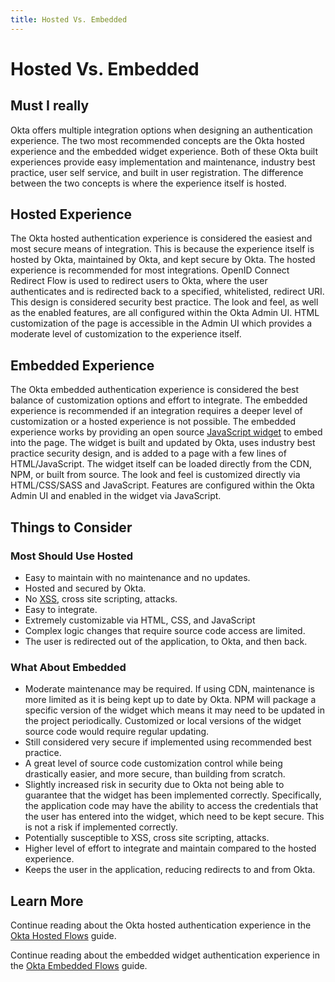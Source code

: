```yaml
---
title: Hosted Vs. Embedded
---
```


# Hosted Vs. Embedded

## Must I really

Okta offers multiple integration options when designing an authentication experience. The two most recommended concepts are the Okta hosted experience and the embedded widget experience. Both of these Okta built experiences provide easy implementation and maintenance, industry best practice, user self service, and built in user registration. The difference between the two concepts is where the experience itself is hosted.

## Hosted Experience

The Okta hosted authentication experience is considered the easiest and most secure means of integration. This is because the experience itself is hosted by Okta, maintained by Okta, and kept secure by Okta. The hosted experience is recommended for most integrations. OpenID Connect Redirect Flow is used to redirect users to Okta, where the user authenticates and is redirected back to a specified, whitelisted, redirect URI. This design is considered security best practice. The look and feel, as well as the enabled features, are all configured within the Okta Admin UI. HTML customization of the page is accessible in the Admin UI which provides a moderate level of customization to the experience itself.

## Embedded Experience

The Okta embedded authentication experience is considered the best balance of customization options and effort to integrate. The embedded experience is recommended if an integration requires a deeper level of customization or a hosted experience is not possible. The embedded experience works by providing an open source [JavaScript widget](https://github.com/okta/okta-signin-widget) to embed into the page. The widget is built and updated by Okta, uses industry best practice security design, and is added to a page with a few lines of HTML/JavaScript. The widget itself can be loaded directly from the CDN, NPM, or built from source. The look and feel is customized directly via HTML/CSS/SASS and JavaScript. Features are configured within the Okta Admin UI and enabled in the widget via JavaScript.

## Things to Consider

### Most Should Use Hosted

* Easy to maintain with no maintenance and no updates.
* Hosted and secured by Okta.
* No [XSS](https://developer.okta.com/books/api-security/sanitizing/common-attacks/#xss-cross-site-scripting), cross site scripting, attacks.
* Easy to integrate.
* Extremely customizable via HTML, CSS, and JavaScript
* Complex logic changes that require source code access are limited.
* The user is redirected out of the application, to Okta, and then back.

### What About Embedded

* Moderate maintenance may be required. If using CDN, maintenance is more limited as it is being kept up to date by Okta. NPM will package a specific version of the widget which means it may need to be updated in the project periodically. Customized or local versions of the widget source code would require regular updating.
* Still considered very secure if implemented using recommended best practice.
* A great level of source code customization control while being drastically easier, and more secure, than building from scratch.
* Slightly increased risk in security due to Okta not being able to guarantee that the widget has been implemented correctly. Specifically, the application code may have the ability to access the credentials that the user has entered into the widget, which need to be kept secure. This is not a risk if implemented correctly.
* Potentially susceptible to XSS, cross site scripting, attacks.
* Higher level of effort to integrate and maintain compared to the hosted experience.
* Keeps the user in the application, reducing redirects to and from Okta.

## Learn More

Continue reading about the Okta hosted authentication experience in the [Okta Hosted Flows](/docs/concepts/okta-hosted-flows/) guide.

Continue reading about the embedded widget authentication experience in the [Okta Embedded Flows](/docs/concepts/okta-embedded-flows/) guide.
